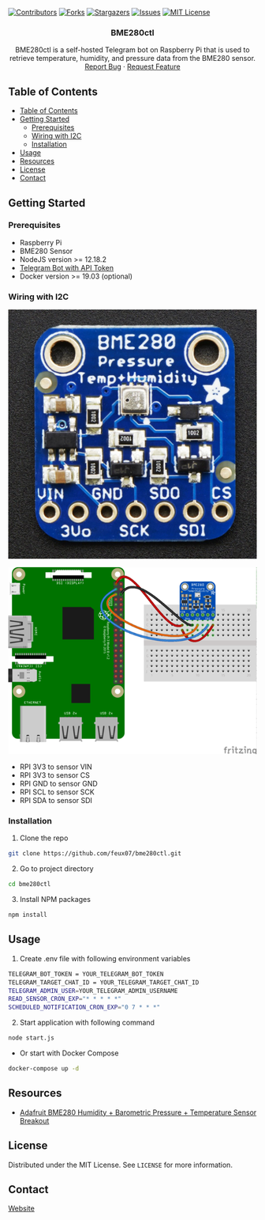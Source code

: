
[![Contributors][contributors-shield]][contributors-url]
[![Forks][forks-shield]][forks-url]
[![Stargazers][stars-shield]][stars-url]
[![Issues][issues-shield]][issues-url]
[![MIT License][license-shield]][license-url]



<p align="center">

  <h3 align="center">BME280ctl</h3>

  <p align="center">
BME280ctl is a self-hosted Telegram bot on Raspberry Pi that is used to retrieve temperature, humidity, and pressure data from the BME280 sensor.
    <br />
    <a href="https://github.com/feux07/bme280ctl/issues">Report Bug</a>
    ·
    <a href="https://github.com/feux07/bme280ctl/issues">Request Feature</a>
  </p>
</p>



<!-- TABLE OF CONTENTS -->
## Table of Contents

- [Table of Contents](#table-of-contents)
- [Getting Started](#getting-started)
  - [Prerequisites](#prerequisites)
  - [Wiring with I2C](#wiring-with-i2c)
  - [Installation](#installation)
- [Usage](#usage)
- [Resources](#resources)
- [License](#license)
- [Contact](#contact)


<!-- GETTING STARTED -->
## Getting Started

### Prerequisites

* Raspberry Pi
* BME280 Sensor
* NodeJS version >= 12.18.2
* [Telegram Bot with API Token](https://core.telegram.org/bots#3-how-do-i-create-a-bot)
* Docker version >= 19.03 (optional)

### Wiring with I2C

![bme280](./assets/bme280.jpg)


![rpi-bme280-wiring](./assets/rpi_bme280_i2c.png)

* RPI 3V3 to sensor VIN
* RPI 3V3 to sensor CS
* RPI GND to sensor GND
* RPI SCL to sensor SCK
* RPI SDA to sensor SDI



### Installation
 
1. Clone the repo
```sh
git clone https://github.com/feux07/bme280ctl.git
```
2. Go to project directory
```sh
cd bme280ctl
```

3. Install NPM packages
```sh
npm install
```

<!-- USAGE EXAMPLES -->
## Usage

1. Create .env file with following environment variables 
```sh
TELEGRAM_BOT_TOKEN = YOUR_TELEGRAM_BOT_TOKEN
TELEGRAM_TARGET_CHAT_ID = YOUR_TELEGRAM_TARGET_CHAT_ID
TELEGRAM_ADMIN_USER=YOUR_TELEGRAM_ADMIN_USERNAME
READ_SENSOR_CRON_EXP="* * * * *"
SCHEDULED_NOTIFICATION_CRON_EXP="0 7 * * *"
```

2. Start application with following command

```sh
node start.js
```

* Or start with Docker Compose

```sh
docker-compose up -d
```

## Resources

* [ Adafruit BME280 Humidity + Barometric Pressure + Temperature Sensor Breakout ]( https://learn.adafruit.com/adafruit-bme280-humidity-barometric-pressure-temperature-sensor-breakout)

<!-- LICENSE -->
## License

Distributed under the MIT License. See `LICENSE` for more information.



<!-- CONTACT -->
## Contact

[Website](https://fethierdincuzun.com)




<!-- MARKDOWN LINKS & IMAGES -->
<!-- https://www.markdownguide.org/basic-syntax/#reference-style-links -->
[contributors-shield]: https://img.shields.io/github/contributors/feux07/bme280ctl.svg?style=flat-square
[contributors-url]: https://github.com/feux07/bme280ctl/graphs/contributors
[forks-shield]: https://img.shields.io/github/forks/feux07/bme280ctl.svg?style=flat-square
[forks-url]: https://github.com/feux07/bme280ctl/network/members
[stars-shield]: https://img.shields.io/github/stars/feux07/bme280ctl.svg?style=flat-square
[stars-url]: https://github.com/feux07/bme280ctl/stargazers
[issues-shield]: https://img.shields.io/github/issues/feux07/bme280ctl.svg?style=flat-square
[issues-url]: https://github.com/feux07/bme280ctl/issues
[license-shield]: https://img.shields.io/github/license/feux07/bme280ctl.svg?style=flat-square
[license-url]: https://github.com/feux07/bme280ctl/blob/master/LICENSE
